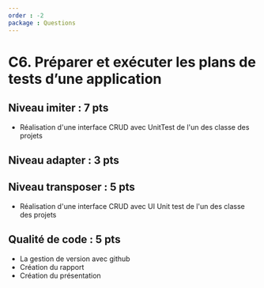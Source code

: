 ```yaml
---
order : -2
package : Questions
---
```

# C6. Préparer et exécuter les plans de tests d’une application



## Niveau imiter : 7 pts

- Réalisation d'une interface CRUD avec UnitTest de l'un des classe des projets

## Niveau adapter : 3 pts


## Niveau transposer : 5 pts

- Réalisation d'une interface CRUD avec UI Unit test  de l'un des classe des projets


## Qualité de code : 5 pts

- La gestion de version avec github
- Création du rapport
- Création du présentation